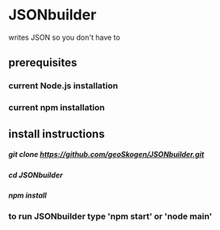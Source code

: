 # JSONbuilder
writes JSON so you don't have to
## prerequisites
### current Node.js installation
### current npm installation
## install instructions
##### git clone https://github.com/geoSkogen/JSONbuilder.git
##### cd JSONbuilder
##### npm install
### to run JSONbuilder type 'npm start' or 'node main'
